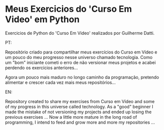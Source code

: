 # Meus Exercicios do 'Curso Em Video' em Python
 Exercicios de Python do 'Curso Em Video' realizados por Guilherme Datti.


PT:

Repositório criado para compartilhar meus exercícios do Curso em Vídeo e um pouco do meu progresso nesse universo chamado tecnologia. Como um "bom" iniciante cometi o erro de não versionar meus projetos e acabei perdendo os exercícios anteriores...

Agora um pouco mais maduro no longo caminho da programação, pretendo alimentar e crescer cada vez mais meus repositórios...


EN:

Repository created to share my exercises from Curso em Vídeo and some of my progress in this universe called technology. As a "good" beginner I made the mistake of not versioning my projects and ended up losing the previous exercises ... Now a little more mature in the long road of programming, I intend to feed and grow more and more my repositories ...
